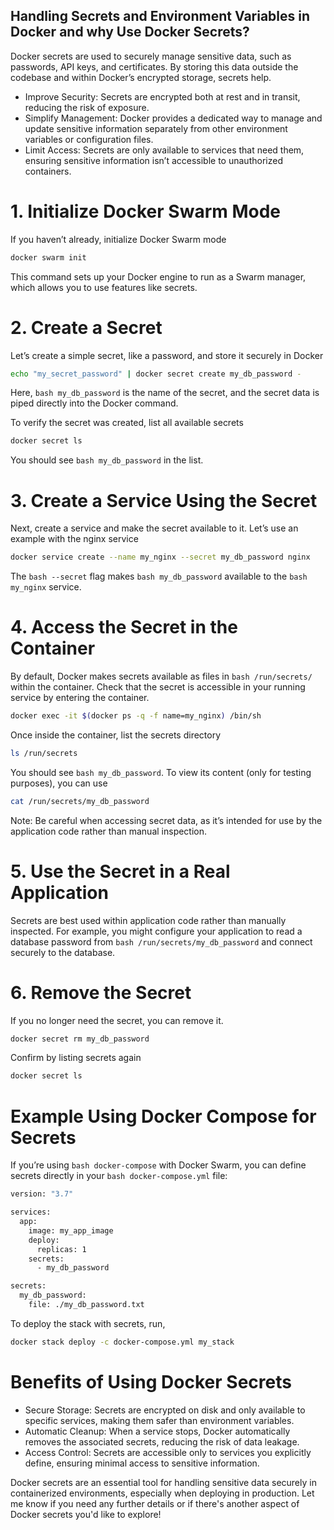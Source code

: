 ## Handling Secrets and Environment Variables in Docker and why Use Docker Secrets?
Docker secrets are used to securely manage sensitive data, such as passwords, API keys, and certificates. By storing this data outside the codebase and within Docker’s encrypted storage, secrets help.
- Improve Security: Secrets are encrypted both at rest and in transit, reducing the risk of exposure.
- Simplify Management: Docker provides a dedicated way to manage and update sensitive information separately from other environment variables or configuration files.
- Limit Access: Secrets are only available to services that need them, ensuring sensitive information isn’t accessible to unauthorized containers.


# 1. Initialize Docker Swarm Mode

If you haven’t already, initialize Docker Swarm mode
```bash 
docker swarm init
```
This command sets up your Docker engine to run as a Swarm manager, which allows you to use features like secrets.


# 2.  Create a Secret

Let’s create a simple secret, like a password, and store it securely in Docker
```bash 
echo "my_secret_password" | docker secret create my_db_password -
```
Here, ```bash my_db_password``` is the name of the secret, and the secret data is piped directly into the Docker command.

To verify the secret was created, list all available secrets
```bash 
docker secret ls
```
You should see ```bash my_db_password``` in the list.


# 3. Create a Service Using the Secret

Next, create a service and make the secret available to it. Let’s use an example with the nginx service
```bash 
docker service create --name my_nginx --secret my_db_password nginx
```
The ```bash --secret``` flag makes ```bash my_db_password``` available to the ```bash my_nginx``` service.



# 4. Access the Secret in the Container

By default, Docker makes secrets available as files in ```bash /run/secrets/``` within the container.
Check that the secret is accessible in your running service by entering the container.
```bash 
docker exec -it $(docker ps -q -f name=my_nginx) /bin/sh
```

Once inside the container, list the secrets directory
```bash 
ls /run/secrets
```
You should see ```bash my_db_password```. To view its content (only for testing purposes), you can use
```bash 
cat /run/secrets/my_db_password
```
Note: Be careful when accessing secret data, as it’s intended for use by the application code rather than manual inspection.


# 5. Use the Secret in a Real Application 
Secrets are best used within application code rather than manually inspected. For example, you might configure your application to read a database password from ```bash /run/secrets/my_db_password``` and connect securely to the database.


# 6. Remove the Secret

If you no longer need the secret, you can remove it.
```bash
docker secret rm my_db_password
```

Confirm by listing secrets again
```bash 
docker secret ls
```



# Example Using Docker Compose for Secrets
If you’re using ```bash docker-compose``` with Docker Swarm, you can define secrets directly in your ```bash docker-compose.yml``` file:

```bash
version: "3.7"

services:
  app:
    image: my_app_image
    deploy:
      replicas: 1
    secrets:
      - my_db_password

secrets:
  my_db_password:
    file: ./my_db_password.txt
```

To deploy the stack with secrets, run,
```bash 
docker stack deploy -c docker-compose.yml my_stack
```


# Benefits of Using Docker Secrets
- Secure Storage: Secrets are encrypted on disk and only available to specific services, making them safer than environment variables.
- Automatic Cleanup: When a service stops, Docker automatically removes the associated secrets, reducing the risk of data leakage.
- Access Control: Secrets are accessible only to services you explicitly define, ensuring minimal access to sensitive information.


Docker secrets are an essential tool for handling sensitive data securely in containerized environments, especially when deploying in production. Let me know if you need any further details or if there's another aspect of Docker secrets you'd like to explore!
